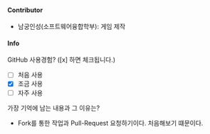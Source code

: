 #### Contributor
- 남궁인성(소프트웨어융합학부): 게임 제작

#### Info

GitHub 사용경험? ([x] 하면 체크됩니다.)
- [ ] 처음 사용
- [x] 조금 사용
- [ ] 자주 사용

가장 기억에 남는 내용과 그 이유는? 
- Fork를 통한 작업과 Pull-Request 요청하기이다. 처음해보기 떄문이다.
